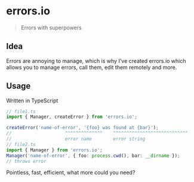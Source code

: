 # errors.io

> Errors with superpowers

## Idea

Errors are annoying to manage, which is why I've created errors.io which allows you to manage errors, call them, edit them remotely and more.

## Usage

Written in TypeScript

```ts
// file1.ts
import { Manager, createError } from 'errors.io';

createError('name-of-error', '{foo} was found at {bar}');
//                    ^^^^^^^^^^^^^^    ^^^^^^^^^^^^^^^^^^^^^^^^^^^^
//                    error name        error string
// file2.ts
import { Manager } from 'errors.io';
Manager('name-of-error', { foo: process.cwd(), bar: __dirname });
// throws error
```

Pointless, fast, efficient, what more could you need?